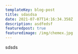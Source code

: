 ```yaml
---
templateKey: blog-post
title: sdasdsa
date: 2021-07-07T14:16:34.358Z
description: asdfedsf
featuredpost: true
featuredimage: /img/chemex.jpg
---
```

sdsds